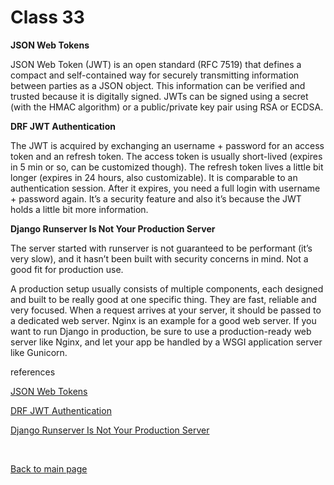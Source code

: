 # Class 33

**JSON Web Tokens**

JSON Web Token (JWT) is an open standard (RFC 7519) that defines a compact and self-contained way for securely transmitting information between parties as a JSON object. This information can be verified and trusted because it is digitally signed. JWTs can be signed using a secret (with the HMAC algorithm) or a public/private key pair using RSA or ECDSA.

**DRF JWT Authentication**

The JWT is acquired by exchanging an username + password for an access token and an refresh token. The access token is usually short-lived (expires in 5 min or so, can be customized though). The refresh token lives a little bit longer (expires in 24 hours, also customizable). It is comparable to an authentication session. After it expires, you need a full login with username + password again. It’s a security feature and also it’s because the JWT holds a little bit more information.

**Django Runserver Is Not Your Production Server**

The server started with runserver is not guaranteed to be performant (it’s very slow), and it hasn’t been built with security concerns in mind. Not a good fit for production use.

A production setup usually consists of multiple components, each designed and built to be really good at one specific thing. They are fast, reliable and very focused. When a request arrives at your server, it should be passed to a dedicated web server. Nginx is an example for a good web server. If you want to run Django in production, be sure to use a production-ready web server like Nginx, and let your app be handled by a WSGI application server like Gunicorn.


references

[JSON Web Tokens](https://learndjango.com/tutorials/django-custom-user-model)

[DRF JWT Authentication](https://github.com/wsvincent/djangox)

[Django Runserver Is Not Your Production Server](https://www.youtube.com/watch?v=eCeRC7E8Z7Y&t=59s&ab_channel=CodingWithMitch)


<br>

[Back to main page](https://vadengrey.github.io/reading-notes/)